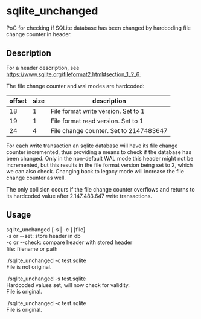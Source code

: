 # sqlite_unchanged
PoC for checking if SQLite database has been changed by hardcoding file change counter in header.

## Description
For a header description, see https://www.sqlite.org/fileformat2.html#section_1_2_6. 

The file change counter and wal modes are hardcoded:

offset | size | description
-------|------|------------
18 | 1 | File format write version. Set to 1
19 | 1 | File format read version. Set to 1
24 | 4 | File change counter. Set to 2147483647

For each write transaction an sqlite database will have its file change counter incremented, thus providing a means to check if the database has been changed. Only in the non-default WAL mode this header might not be incremented, but this results in the file format version being set to 2, which we can also check. Changing back to legacy mode will increase the file change counter as well.

The only collision occurs if the file change counter overflows and returns to its hardcoded value after 2.147.483.647 write transactions.

## Usage
sqlite_unchanged [-s | -c ] [file]  
        -s or --set:   store header in db  
        -c or --check: compare header with stored header  
        file: filename or path  

./sqlite_unchanged -c test.sqlite  
File is not original.  

./sqlite_unchanged -s test.sqlite  
Hardcoded values set, will now check for validity.  
File is original.  

./sqlite_unchanged -c test.sqlite  
File is original.  